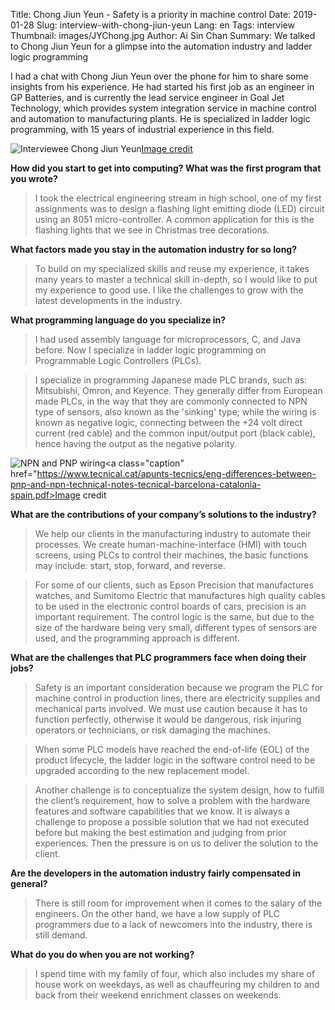 Title: Chong Jiun Yeun - Safety is a priority in machine control 
Date: 2019-01-28 
Slug: interview-with-chong-jiun-yeun 
Lang: en 
Tags: interview 
Thumbnail: images/JYChong.jpg 
Author: Ai Sin Chan 
Summary: We talked to Chong Jiun Yeun for a glimpse into the automation industry and ladder logic programming

I had a chat with Chong Jiun Yeun over the phone for him to share some insights from his experience. He had started his first job as an engineer in GP Batteries, and is currently the lead service engineer in Goal Jet Technology, which provides system integration service in machine control and automation to manufacturing plants. He is specialized in ladder logic programming, with 15 years of industrial experience in this field. 

![Interviewee Chong Jiun Yeun](/images/JYChong.jpg)<a class="caption" href="https://www.facebook.com/pg/fetalumni/photos/?tab=album&album_id=647140945712995">Image credit</a>

**How did you start to get into computing? What was the first program that you wrote?** 

> I took the electrical engineering stream in high school, one of my first assignments was to design a flashing light emitting diode (LED) circuit using an 8051 micro-controller. A common application for this is the flashing lights that we see in Christmas tree decorations.

**What factors made you stay in the automation industry for so long?**

> To build on my specialized skills and reuse my experience, it takes many years to master a technical skill in-depth, so I would like to put my experience to good use. I like the challenges to grow with the latest developments in the industry.

**What programming language do you specialize in?**

> I had used assembly language for microprocessors, C, and Java before. Now I specialize in ladder logic programming on Programmable Logic Controllers (PLCs). 

> I specialize in programming Japanese made PLC brands, such as: Mitsubishi, Omron, and Keyence. They generally differ from European made PLCs, in the way that they are commonly connected to NPN type of sensors, also known as the 'sinking' type; while the wiring is known as negative logic, connecting between the +24 volt direct current (red cable) and the common input/output port (black cable), hence having the output as the negative polarity. 

![NPN and PNP wiring](/images/PNP_NPN_wiring.jpg)<a class="caption" href="https://www.tecnical.cat/apunts-tecnics/eng-differences-between-pnp-and-npn-technical-notes-tecnical-barcelona-catalonia-spain.pdf>Image credit</a>

**What are the contributions of your company’s solutions to the industry?**

> We help our clients in the manufacturing industry to automate their processes. We create human-machine-interface (HMI) with touch screens, using PLCs to control their machines, the basic functions may include: start, stop, forward, and reverse. 

> For some of our clients, such as Epson Precision that manufactures watches, and Sumitomo Electric that manufactures high quality cables to be used in the electronic control boards of cars, precision is an important requirement. The control logic is the same, but due to the size of the hardware being very small, different types of sensors are used, and the programming approach is different.

**What are the challenges that PLC programmers face when doing their jobs?**

> Safety is an important consideration because we program the PLC for machine control in production lines, there are electricity supplies and mechanical parts involved. We must use caution because it has to function perfectly, otherwise it would be dangerous, risk injuring operators or technicians, or risk damaging the machines. 

> When some PLC models have reached the end-of-life (EOL) of the product lifecycle, the ladder logic in the software control need to be upgraded according to the new replacement model. 

> Another challenge is to conceptualize the system design, how to fulfill the client’s requirement, how to solve a problem with the hardware features and software capabilities that we know. It is always a challenge to propose a possible solution that we had not executed before but making the best estimation and judging from prior experiences. Then the pressure is on us to deliver the solution to the client. 

**Are the developers in the automation industry fairly compensated in general?**

> There is still room for improvement when it comes to the salary of the engineers. On the other hand, we have a low supply of PLC programmers due to a lack of newcomers into the industry, there is still demand.

**What do you do when you are not working?**

> I spend time with my family of four, which also includes my share of house work on weekdays, as well as chauffeuring my children to and back from their weekend enrichment classes on weekends. 

